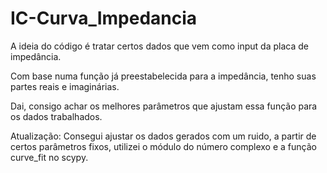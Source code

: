 # IC-Curva_Impedancia


A ideia do código é tratar certos dados que vem como input da placa de impedância.

Com base numa função já preestabelecida para a impedância, tenho suas partes reais e imaginárias.

Dai, consigo achar os melhores parâmetros que ajustam essa função para os dados trabalhados.

Atualização:
 Consegui ajustar os dados gerados com um ruido, a partir de certos parâmetros fixos, utilizei o módulo do número complexo e a função curve_fit no scypy.
